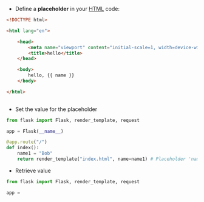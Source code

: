 
- Define a **placeholder** in your [HTML](contents-html.md) code:
```html
<!DOCTYPE html>

<html lang="en">

    <head>
        <meta name="viewport" content="initial-scale=1, width=device-width">
        <title>hello</title>
    </head>

    <body>
        hello, {{ name }}
    </body>

</html>
  
```

- Set the value for the placeholder
```python
from flask import Flask, render_template, request

app = Flask(__name__)

@app.route("/")
def index():
	name1 = "Bob"
	return render_template("index.html", name=name1) # Placeholder 'name' equals the variable 'name1'
```

- Retrieve value
```python
from flask import Flask, render_template, request

app = 
```